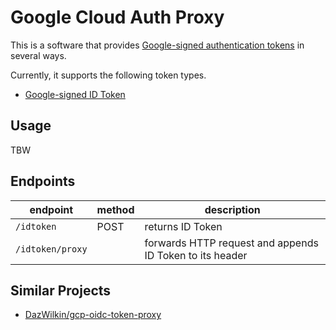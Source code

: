 # Google Cloud Auth Proxy

This is a software that provides [Google-signed authentication tokens][google-token] in several ways.

Currently, it supports the following token types.

- [Google-signed ID Token][google-id-token]

[google-token]: https://cloud.google.com/docs/authentication/token-types
[google-id-token]: https://cloud.google.com/docs/authentication/get-id-token#go

## Usage

TBW

## Endpoints

| endpoint         | method | description      |
|------------------|--------|------------------|
| `/idtoken`       | POST   | returns ID Token |
| `/idtoken/proxy` |        | forwards HTTP request and appends ID Token to its header |

## Similar Projects

- [DazWilkin/gcp-oidc-token-proxy](https://github.com/DazWilkin/gcp-oidc-token-proxy)
